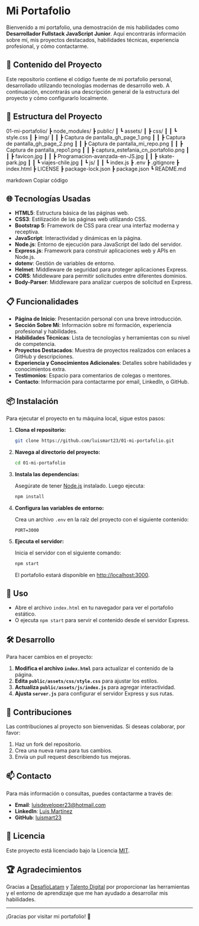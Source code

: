 # Mi Portafolio

Bienvenido a mi portafolio, una demostración de mis habilidades como **Desarrollador Fullstack JavaScript Junior**. Aquí encontrarás información sobre mí, mis proyectos destacados, habilidades técnicas, experiencia profesional, y cómo contactarme.

## 📂 Contenido del Proyecto

Este repositorio contiene el código fuente de mi portafolio personal, desarrollado utilizando tecnologías modernas de desarrollo web. A continuación, encontrarás una descripción general de la estructura del proyecto y cómo configurarlo localmente.

## 🚀 Estructura del Proyecto

01-mi-portafolio/
┣ node_modules/
┣ public/
┃ ┗ assets/
┃ ┣ css/
┃ ┃ ┗ style.css
┃ ┣ img/
┃ ┃ ┣ Captura de pantalla_gh_page_1.png
┃ ┃ ┣ Captura de pantalla_gh_page_2.png
┃ ┃ ┣ Captura de pantalla_mi_repo.png
┃ ┃ ┣ Captura de pantalla_repo1.png
┃ ┃ ┣ captura_estefania_cn_portafolio.png
┃ ┃ ┣ favicon.jpg
┃ ┃ ┣ Programacion-avanzada-en-JS.jpg
┃ ┃ ┣ skate-park.jpg
┃ ┃ ┗ viajes-chile.jpg
┃ ┗ js/
┃ ┃ ┗ index.js
┣ .env
┣ .gitignore
┣ index.html
┣ LICENSE
┣ package-lock.json
┣ package.json
┗ README.md

markdown
Copiar código

## 🌐 Tecnologías Usadas

- **HTML5**: Estructura básica de las páginas web.
- **CSS3**: Estilización de las páginas web utilizando CSS.
- **Bootstrap 5**: Framework de CSS para crear una interfaz moderna y receptiva.
- **JavaScript**: Interactividad y dinámicas en la página.
- **Node.js**: Entorno de ejecución para JavaScript del lado del servidor.
- **Express.js**: Framework para construir aplicaciones web y APIs en Node.js.
- **dotenv**: Gestión de variables de entorno.
- **Helmet**: Middleware de seguridad para proteger aplicaciones Express.
- **CORS**: Middleware para permitir solicitudes entre diferentes dominios.
- **Body-Parser**: Middleware para analizar cuerpos de solicitud en Express.

## 📋 Funcionalidades

- **Página de Inicio**: Presentación personal con una breve introducción.
- **Sección Sobre Mí**: Información sobre mi formación, experiencia profesional y habilidades.
- **Habilidades Técnicas**: Lista de tecnologías y herramientas con su nivel de competencia.
- **Proyectos Destacados**: Muestra de proyectos realizados con enlaces a GitHub y descripciones.
- **Experiencia y Conocimientos Adicionales**: Detalles sobre habilidades y conocimientos extra.
- **Testimonios**: Espacio para comentarios de colegas o mentores.
- **Contacto**: Información para contactarme por email, LinkedIn, o GitHub.

## 📦 Instalación

Para ejecutar el proyecto en tu máquina local, sigue estos pasos:

1. **Clona el repositorio:**

    ```bash
    git clone https://github.com/luismart23/01-mi-portafolio.git
    ```

2. **Navega al directorio del proyecto:**

    ```bash
    cd 01-mi-portafolio
    ```

3. **Instala las dependencias:**

    Asegúrate de tener [Node.js](https://nodejs.org/) instalado. Luego ejecuta:

    ```bash
    npm install
    ```

4. **Configura las variables de entorno:**

    Crea un archivo `.env` en la raíz del proyecto con el siguiente contenido:

    ```plaintext
    PORT=3000
    ```

5. **Ejecuta el servidor:**

    Inicia el servidor con el siguiente comando:

    ```bash
    npm start
    ```

    El portafolio estará disponible en [http://localhost:3000](http://localhost:3000).

## 🧩 Uso

- Abre el archivo `index.html` en tu navegador para ver el portafolio estático.
- O ejecuta `npm start` para servir el contenido desde el servidor Express.

## 🛠️ Desarrollo

Para hacer cambios en el proyecto:

1. **Modifica el archivo `index.html`** para actualizar el contenido de la página.
2. **Edita `public/assets/css/style.css`** para ajustar los estilos.
3. **Actualiza `public/assets/js/index.js`** para agregar interactividad.
4. **Ajusta `server.js`** para configurar el servidor Express y sus rutas.

## 📜 Contribuciones

Las contribuciones al proyecto son bienvenidas. Si deseas colaborar, por favor:

1. Haz un fork del repositorio.
2. Crea una nueva rama para tus cambios.
3. Envía un pull request describiendo tus mejoras.

## 📫 Contacto

Para más información o consultas, puedes contactarme a través de:

- **Email**: [luisdeveloper23@hotmail.com](mailto:luisdeveloper23@hotmail.com)
- **LinkedIn**: [Luis Martínez](https://www.linkedin.com/in/luismart23/)
- **GitHub**: [luismart23](https://github.com/luismart23)

## 📝 Licencia

Este proyecto está licenciado bajo la Licencia [MIT](LICENSE).

## 🏆 Agradecimientos

Gracias a [DesafíoLatam](https://www.desafiolatam.com/) y [Talento Digital](https://www.talentodigital.cl/) por proporcionar las herramientas y el entorno de aprendizaje que me han ayudado a desarrollar mis habilidades.

---

¡Gracias por visitar mi portafolio! 🚀
